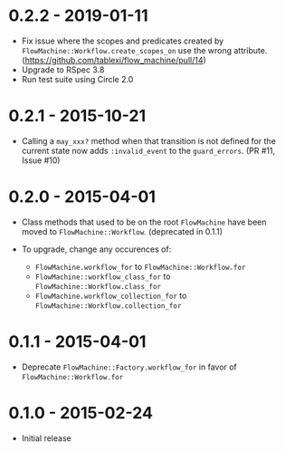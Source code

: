# 0.2.2 - 2019-01-11

* Fix issue where the scopes and predicates created by `FlowMachine::Workflow.create_scopes_on`
  use the wrong attribute. (https://github.com/tablexi/flow_machine/pull/14)
* Upgrade to RSpec 3.8
* Run test suite using Circle 2.0

# 0.2.1 - 2015-10-21

* Calling a `may_xxx?` method when that transition is not defined for the current
  state now adds `:invalid_event` to the `guard_errors`. (PR #11, Issue #10)

# 0.2.0 - 2015-04-01

* Class methods that used to be on the root `FlowMachine` have been moved to `FlowMachine::Workflow`. (deprecated in 0.1.1)

* To upgrade, change any occurences of:
    * `FlowMachine.workflow_for` to `FlowMachine::Workflow.for`
    * `FlowMachine::workflow_class_for` to `FlowMachine::Workflow.class_for`
    * `FlowMachine.workflow_collection_for` to `FlowMachine::Workflow.collection_for`

# 0.1.1 - 2015-04-01

* Deprecate `FlowMachine::Factory.workflow_for` in favor of `FlowMachine::Workflow.for`

# 0.1.0 - 2015-02-24

* Initial release
